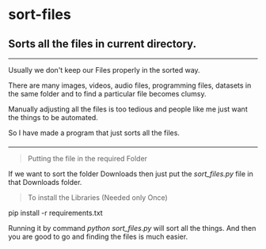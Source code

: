 # sort-files
## Sorts all the files in current directory.
---
 Usually we don't keep our Files properly in the sorted way.
 
 
 There are many images, videos, audio files, programming files, datasets in the same folder and to find a particular file becomes clumsy.
 
 
 Manually adjusting all the files is too tedious and people like me just want the things to be automated.
 
 
 So I have made a program that just sorts all the files.
#### 
---
> Putting the file in the required Folder


 If we want to sort the folder Downloads then just put the *sort_files.py* file in that Downloads folder.
 
 > To install the Libraries (Needed only Once)
 
 
 pip install -r requirements.txt
 
 Running it by command *python sort_files.py* will sort all the things.
 And then you are good to go and finding the files is much easier.

